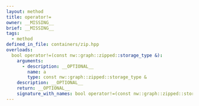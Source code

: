 ```yaml
---
layout: method
title: operator!=
owner: __MISSING__
brief: __MISSING__
tags:
  - method
defined_in_file: containers/zip.hpp
overloads:
  bool operator!=(const nw::graph::zipped::storage_type &):
    arguments:
      - description: __OPTIONAL__
        name: a
        type: const nw::graph::zipped::storage_type &
    description: __OPTIONAL__
    return: __OPTIONAL__
    signature_with_names: bool operator!=(const nw::graph::zipped::storage_type & a)
---
```

